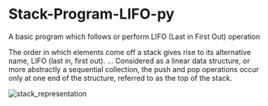 # Stack-Program-LIFO-py
A basic program which follows or perform LIFO (Last in First Out) operation

The order in which elements come off a stack gives rise to its alternative name, LIFO (last in, first out). ... Considered as a linear data structure, or more abstractly a sequential collection, the push and pop operations occur only at one end of the structure, referred to as the top of the stack.


![stack_representation](https://user-images.githubusercontent.com/71262550/153022080-dc82d2d0-a749-465a-96eb-657f6e38ca48.jpg)

